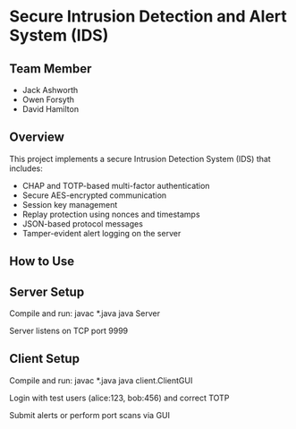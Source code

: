 # Secure Intrusion Detection and Alert System (IDS)

## Team Member
- Jack Ashworth
- Owen Forsyth
- David Hamilton

## Overview
This project implements a secure Intrusion Detection System (IDS) that includes:
- CHAP and TOTP-based multi-factor authentication
- Secure AES-encrypted communication
- Session key management
- Replay protection using nonces and timestamps
- JSON-based protocol messages
- Tamper-evident alert logging on the server

## How to Use

## Server Setup

Compile and run:
javac *.java
java Server

Server listens on TCP port 9999

## Client Setup

Compile and run:
javac *.java
java client.ClientGUI

Login with test users (alice:123, bob:456) and correct TOTP

Submit alerts or perform port scans via GUI
